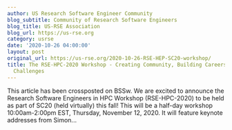 ```yaml
---
author: US Research Software Engineer Community
blog_subtitle: Community of Research Software Engineers
blog_title: US-RSE Association
blog_url: https://us-rse.org
category: usrse
date: '2020-10-26 04:00:00'
layout: post
original_url: https://us-rse.org/2020-10-26-RSE-HEP-SC20-workshop/
title: The RSE-HPC-2020 Workshop - Creating Community, Building Careers, Addressing
  Challenges
---
```


This article has been crossposted on BSSw. We are excited to announce the Research Software Engineers in HPC Workshop (RSE-HPC-2020) to be held as part of SC20 (held virtually) this fall! This will be a half-day workshop 10:00am-2:00pm EST, Thursday, November 12, 2020. It will feature keynote addresses from Simon...